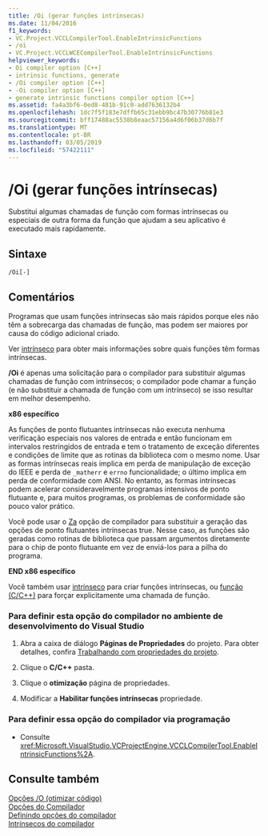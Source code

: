 ```yaml
---
title: /Oi (gerar funções intrínsecas)
ms.date: 11/04/2016
f1_keywords:
- VC.Project.VCCLCompilerTool.EnableIntrinsicFunctions
- /oi
- VC.Project.VCCLWCECompilerTool.EnableIntrinsicFunctions
helpviewer_keywords:
- Oi compiler option [C++]
- intrinsic functions, generate
- /Oi compiler option [C++]
- -Oi compiler option [C++]
- generate intrinsic functions compiler option [C++]
ms.assetid: fa4a3bf6-0ed8-481b-91c0-add7636132b4
ms.openlocfilehash: 1dc7f5f183e7dffb65c31ebb9bc47b30776b81e3
ms.sourcegitcommit: bff17488ac5538b8eaac57156a4d6f06b37d6b7f
ms.translationtype: MT
ms.contentlocale: pt-BR
ms.lasthandoff: 03/05/2019
ms.locfileid: "57422111"
---
```

# <a name="oi-generate-intrinsic-functions"></a>/Oi (gerar funções intrínsecas)

Substitui algumas chamadas de função com formas intrínsecas ou especiais de outra forma da função que ajudam a seu aplicativo é executado mais rapidamente.

## <a name="syntax"></a>Sintaxe

```
/Oi[-]
```

## <a name="remarks"></a>Comentários

Programas que usam funções intrínsecas são mais rápidos porque eles não têm a sobrecarga das chamadas de função, mas podem ser maiores por causa do código adicional criado.

Ver [intrínseco](../../preprocessor/intrinsic.md) para obter mais informações sobre quais funções têm formas intrínsecas.

**/Oi** é apenas uma solicitação para o compilador para substituir algumas chamadas de função com intrínsecos; o compilador pode chamar a função (e não substituir a chamada de função com um intrínseco) se isso resultar em melhor desempenho.

**x86 específico**

As funções de ponto flutuantes intrínsecas não executa nenhuma verificação especiais nos valores de entrada e então funcionam em intervalos restringidos de entrada e tem o tratamento de exceção diferentes e condições de limite que as rotinas da biblioteca com o mesmo nome. Usar as formas intrínsecas reais implica em perda de manipulação de exceção do IEEE e perda de `_matherr` e `errno` funcionalidade; o último implica em perda de conformidade com ANSI. No entanto, as formas intrínsecas podem acelerar consideravelmente programas intensivos de ponto flutuante e, para muitos programas, os problemas de conformidade são pouco valor prático.

Você pode usar o [Za](../../build/reference/za-ze-disable-language-extensions.md) opção de compilador para substituir a geração das opções de ponto flutuantes intrínsecas true. Nesse caso, as funções são geradas como rotinas de biblioteca que passam argumentos diretamente para o chip de ponto flutuante em vez de enviá-los para a pilha do programa.

**END x86 específico**

Você também usar [intrínseco](../../preprocessor/intrinsic.md) para criar funções intrínsecas, ou [função (C/C++)](../../preprocessor/function-c-cpp.md) para forçar explicitamente uma chamada de função.

### <a name="to-set-this-compiler-option-in-the-visual-studio-development-environment"></a>Para definir esta opção do compilador no ambiente de desenvolvimento do Visual Studio

1. Abra a caixa de diálogo **Páginas de Propriedades** do projeto. Para obter detalhes, confira [Trabalhando com propriedades do projeto](../../ide/working-with-project-properties.md).

1. Clique o **C/C++** pasta.

1. Clique o **otimização** página de propriedades.

1. Modificar a **Habilitar funções intrínsecas** propriedade.

### <a name="to-set-this-compiler-option-programmatically"></a>Para definir essa opção do compilador via programação

- Consulte <xref:Microsoft.VisualStudio.VCProjectEngine.VCCLCompilerTool.EnableIntrinsicFunctions%2A>.

## <a name="see-also"></a>Consulte também

[Opções /O (otimizar código)](../../build/reference/o-options-optimize-code.md)<br/>
[Opções do Compilador](../../build/reference/compiler-options.md)<br/>
[Definindo opções do compilador](../../build/reference/setting-compiler-options.md)<br/>
[Intrínsecos do compilador](../../intrinsics/compiler-intrinsics.md)
